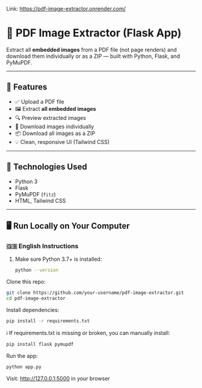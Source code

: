 Link: https://pdf-image-extractor.onrender.com/
# 📄 PDF Image Extractor (Flask App)

Extract all **embedded images** from a PDF file (not page renders) and download them individually or as a ZIP — built with Python, Flask, and PyMuPDF.

---

## 🚀 Features

- ✅ Upload a PDF file
- 🖼 Extract **all embedded images**
- 🔍 Preview extracted images
- 💾 Download images individually
- 📦 Download all images as a ZIP
- 💡 Clean, responsive UI (Tailwind CSS)

---

## 🧪 Technologies Used

- Python 3
- Flask
- PyMuPDF (`fitz`)
- HTML, Tailwind CSS

---

## 🖥️ Run Locally on Your Computer

### 🇬🇧 English Instructions

1. Make sure Python 3.7+ is installed:
   ```bash
   python --version
   
Clone this repo:
```bash
git clone https://github.com/your-username/pdf-image-extractor.git
cd pdf-image-extractor
```

Install dependencies:
```bash
pip install -r requirements.txt
```

ℹ️ If requirements.txt is missing or broken, you can manually install:
```bash
pip install flask pymupdf
```

Run the app:
```bash
python app.py
```

Visit: http://127.0.0.1:5000 in your browser






